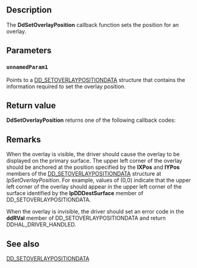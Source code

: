 ## Description

The **DdSetOverlayPosition** callback function sets the position for an overlay.

## Parameters

### `unnamedParam1`

Points to a [DD_SETOVERLAYPOSITIONDATA](https://learn.microsoft.com/windows/desktop/api/ddrawint/ns-ddrawint-dd_setoverlaypositiondata) structure that contains the information required to set the overlay position.

## Return value

**DdSetOverlayPosition** returns one of the following callback codes:

## Remarks

When the overlay is visible, the driver should cause the overlay to be displayed on the primary surface. The upper left corner of the overlay should be anchored at the position specified by the **lXPos** and **lYPos** members of the [DD_SETOVERLAYPOSITIONDATA](https://learn.microsoft.com/windows/desktop/api/ddrawint/ns-ddrawint-dd_setoverlaypositiondata) structure at *lpSetOverlayPosition*. For example, values of (0,0) indicate that the upper left corner of the overlay should appear in the upper left corner of the surface identified by the **lpDDDestSurface** member of DD_SETOVERLAYPOSITIONDATA.

When the overlay is invisible, the driver should set an error code in the **ddRVal** member of DD_SETOVERLAYPOSITIONDATA and return DDHAL_DRIVER_HANDLED.

## See also

[DD_SETOVERLAYPOSITIONDATA](https://learn.microsoft.com/windows/desktop/api/ddrawint/ns-ddrawint-dd_setoverlaypositiondata)